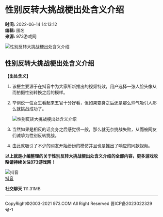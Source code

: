 # 性别反转大挑战梗出处含义介绍

**时间:** 2022-06-14 14:13:12  
**编辑:** 匿名  
**来源:** 973游戏网  

![性别反转大挑战梗出处含义介绍](/upload/images/20220614/20220614140751_66204.gif)

## 性别反转大挑战梗出处含义介绍

**【出处含义】**

1. 该梗主要源于在抖音中为大家所新推出的视频特效，用户选择一张人脸头像从而拍摄性别转换之后的模样。

2. 举例说一位女生看起来五官十分好看，但如果变身之后还是那么帅气吸引人那么就挑战成功了。

   ![性别反转大挑战梗出处含义介绍](/upload/images/20220614/20220614141255_83246.png)

3. 当然如果是相反的话变身之后感觉很一般，那么就无奈挑战失败，从而被网友们诚挚为性别反转挑战。

4. 由此就吸引了不少的网友开始纷纷的模仿并且也是推出了响应的同款视频。

**以上就是小编整理的关于性别反转大挑战梗出处含义介绍的全部内容，更多游戏攻略请持续关注973游戏网！**

![抖音](/upload/images/icon/2021/0907/1631008668222.png)  
[抖音](https://xiazai/67596)  

**社交聊天** 111.31MB

---

CopyRight©2003-2021 973.COM All Right Reserved 晋ICP备2023022329号-1
<!-- tcd_original_link https://m.973.com/zs25615 -->
